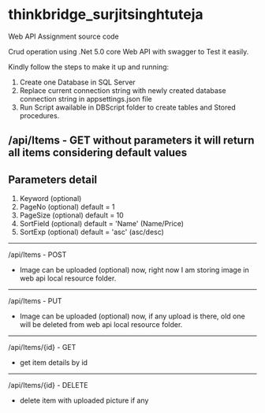 # thinkbridge_surjitsinghtuteja
Web API Assignment source code

Crud operation using .Net 5.0 core Web API with swagger to Test it easily.

Kindly follow the steps to make it up and running:
1) Create one Database in SQL Server
2) Replace current connection string with newly created database connection string in appsettings.json file
3) Run Script awailable in DBScript folder to create tables and Stored procedures.


/api/Items - GET
without parameters it will return all items considering default values
-----------------
Parameters detail
-----------------
1) Keyword (optional)
2) PageNo (optional) default = 1
3) PageSize (optional) default = 10
4) SortField (optional) default = 'Name' (Name/Price)
5) SortExp (optional)  default = 'asc' (asc/desc)
-----------------------------------------------------------

/api/Items - POST
- Image can be uploaded (optional) now, right now I am storing image in web api local resource folder.
-----------------------------------------------------------

/api/Items - PUT
- Image can be uploaded (optional) now, if any upload is there, old one will be deleted from web api local resource folder.
-----------------------------------------------------------

/api/Items/{id} - GET
- get item details by id
-----------------------------------------------------------
/api/Items/{id} - DELETE
- delete item with uploaded picture if any


